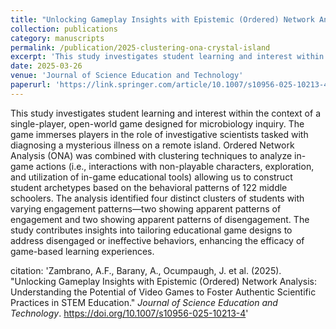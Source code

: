 ```yaml
---
title: "Unlocking Gameplay Insights with Epistemic (Ordered) Network Analysis: Understanding the Potential of Video Games to Foster Authentic Scientific Practices in STEM Education"
collection: publications
category: manuscripts
permalink: /publication/2025-clustering-ona-crystal-island
excerpt: 'This study investigates student learning and interest within the context of a single-player, open-world game designed for microbiology inquiry. Using Order Network Analysis, we identified four distinct clusters of students with varying engagement patterns—two showing apparent patterns of engagement and two showing apparent patterns of disengagement.'
date: 2025-03-26
venue: 'Journal of Science Education and Technology'
paperurl: 'https://link.springer.com/article/10.1007/s10956-025-10213-4'
---
```


This study investigates student learning and interest within the context of a single-player, open-world game designed for microbiology inquiry. The game immerses players in the role of investigative scientists tasked with diagnosing a mysterious illness on a remote island. Ordered Network Analysis (ONA) was combined with clustering techniques to analyze in-game actions (i.e., interactions with non-playable characters, exploration, and utilization of in-game educational tools) allowing us to construct student archetypes based on the behavioral patterns of 122 middle schoolers. The analysis identified four distinct clusters of students with varying engagement patterns—two showing apparent patterns of engagement and two showing apparent patterns of disengagement. The study contributes insights into tailoring educational game designs to address disengaged or ineffective behaviors, enhancing the efficacy of game-based learning experiences.

citation: 'Zambrano, A.F., Barany, A., Ocumpaugh, J. et al. (2025). &quot;Unlocking Gameplay Insights with Epistemic (Ordered) Network Analysis: Understanding the Potential of Video Games to Foster Authentic Scientific Practices in STEM Education.&quot; <i>Journal of Science Education and Technology</i>. https://doi.org/10.1007/s10956-025-10213-4'
